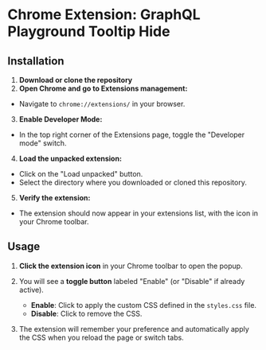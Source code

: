 # Chrome Extension: GraphQL Playground Tooltip Hide

## Installation

1. **Download or clone the repository**
2. **Open Chrome and go to Extensions management:**
- Navigate to `chrome://extensions/` in your browser.
3. **Enable Developer Mode:**
- In the top right corner of the Extensions page, toggle the "Developer mode" switch.
4. **Load the unpacked extension:**
- Click on the "Load unpacked" button.
- Select the directory where you downloaded or cloned this repository.
5. **Verify the extension:**
- The extension should now appear in your extensions list, with the icon in your Chrome toolbar.

## Usage

1. **Click the extension icon** in your Chrome toolbar to open the popup.

2. You will see a **toggle button** labeled "Enable" (or "Disable" if already active).
   - **Enable**: Click to apply the custom CSS defined in the `styles.css` file.
   - **Disable**: Click to remove the CSS.

3. The extension will remember your preference and automatically apply the CSS when you reload the page or switch tabs.
